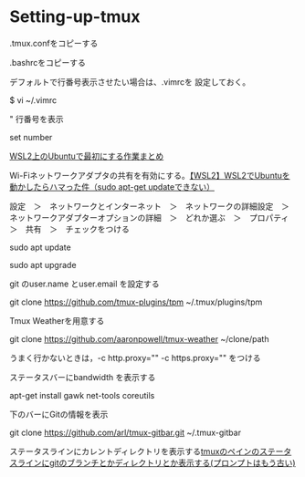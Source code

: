 # Setting-up-tmux

.tmux.confをコピーする

.bashrcをコピーする

デフォルトで行番号表示させたい場合は、.vimrcを
設定しておく。

$ vi ~/.vimrc

" 行番号を表示

set number

[WSL2上のUbuntuで最初にする作業まとめ](https://qiita.com/nab/items/18b5b6092ae0fc31a457)

Wi-Fiネットワークアダプタの共有を有効にする。[【WSL2】WSL2でUbuntuを動かしたらハマった件（sudo apt-get updateできない）](https://qiita.com/riraosan/items/3b036367d6d9f4e6b52a)

設定　＞　ネットワークとインターネット　＞　ネットワークの詳細設定　＞　ネットワークアダプターオプションの詳細　＞　どれか選ぶ　＞　プロパティ　＞　共有　＞　チェックをつける

sudo apt update

sudo apt upgrade

git のuser.name とuser.email を設定する

git clone https://github.com/tmux-plugins/tpm ~/.tmux/plugins/tpm

Tmux Weatherを用意する

git clone https://github.com/aaronpowell/tmux-weather ~/clone/path

うまく行かないときは，-c http.proxy="" -c https.proxy="" をつける

ステータスバーにbandwidth を表示する

apt-get install gawk net-tools coreutils

下のバーにGitの情報を表示

git clone https://github.com/arl/tmux-gitbar.git ~/.tmux-gitbar

ステータスラインにカレントディレクトリを表示する[tmuxのペインのステータスラインにgitのブランチとかディレクトリとか表示する(プロンプトはもう古い)](https://qiita.com/arks22/items/db8eb6a14223ce29219a)

